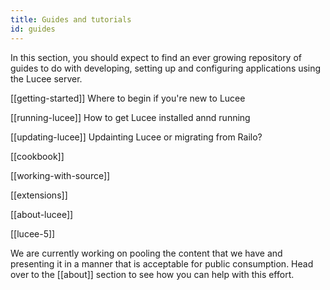 ```yaml
---
title: Guides and tutorials
id: guides
---
```


In this section, you should expect to find an ever growing repository of guides to do with developing, setting up and configuring applications using the Lucee server.

[[getting-started]] Where to begin if you're new to Lucee

[[running-lucee]] How to get Lucee installed annd running

[[updating-lucee]] Updainting Lucee or migrating from Railo?

[[cookbook]]

[[working-with-source]]

[[extensions]]

[[about-lucee]]

[[lucee-5]]

We are currently working on pooling the content that we have and presenting it in a manner that is acceptable for public consumption. Head over to the [[about]] section to see how you can help with this effort.
